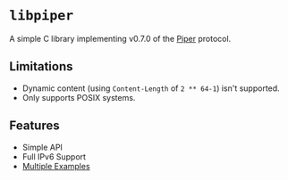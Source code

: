 # ``libpiper``
A simple C library implementing v0.7.0 of the [Piper](https://github.com/Luminoso-256/piper) protocol.

## Limitations
* Dynamic content (using `Content-Length` of `2 ** 64-1`) isn't supported.
* Only supports POSIX systems.

## Features
* Simple API
* Full IPv6 Support
* [Multiple Examples](examples)
